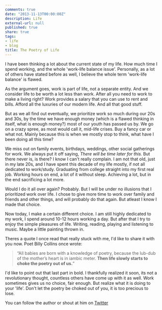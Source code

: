 ```yaml
---
comments: true
date: "2013-11-13T00:00:00Z"
description: Life
external-url: null
published: true
share: true
tags:
- life
- blog
title: The Poetry of Life
---
```


I have been thinking a lot about the current state of my life. How much time I spend working, and the whole 'work-life balance issue'. Personally, as a lot of others have stated before as well, I believe the whole term 'work-life balance' is flawed. 

As the argument goes, work is part of life, not a separate entity. And we consider life to be worth a lot less than work. After all you need to work to make a living right? Work provides a salary that you can use to rent and bills. Afford all the luxuries of our modern life. And all that good stuff.

But as we all find out eventually, we prioritize work so much during our 20s and 30s, by the time we have enough money (which is a flawed thinking in itself, what is enough money?) most of our youth has passed us by. We go on a crazy spree, as most would call it, mid-life crises. Buy a fancy car or what not. Mainly because this is when we mostly stop to think, what have I been doing all this time?

We miss out on family events, birthdays, weddings, other social gatherings for work. We always put it off saying, *There will be time later for this.* But there never is, is there? I know I can't really complain. I am not that old, just in my late 20s, and I have spent this decade of my life mostly, if not all dedicated to work/study. Graduating from college straight into my first real job. Working hours on end, a lot of it without sleep. Achieving a lot, but in the end sacrificing a lot more.

Would I do it all over again? Probably. But I will be under no illusions that I prioritized work over life. I chose to give more time to work over family and friends and other things, and will probably do that again. But atleast I know I made that choice. 

Now today, I make a certain different choice. I am still highly dedicated to my work, I spend around 10-12 hours working a day. But after that I try to enjoy the simple pleasures of life. Writing, reading, playing and listening to music. Maybe a little painting thrown in.

Theres a quote I once read that really stuck with me, I'd like to share it with you now. Poet Billy Collins once wrote: 

> “All babies are born with a knowledge of poetry, because the lub-dub of the mother’s heart is in iambic meter. **Then life slowly starts to choke the poetry out of us.**”

I'd like to point out that last part in bold. I thankfully realized it soon, its not a revolutionary thought, countless others have come up with it as well. Work sometimes gives us no choice, fair enough. But realize what it is doing to your 'life'. Don't let the poetry be choked out of you, it is too precious to lose.

You can follow the author or shout at him on [Twitter](https://twitter.com/abijango)
